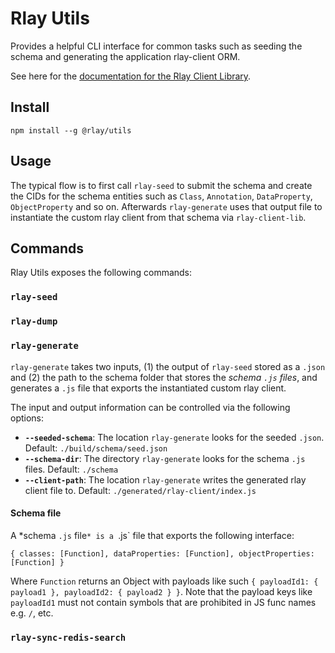 # Rlay Utils

Provides a helpful CLI interface for common tasks such as seeding the schema and generating the application rlay-client ORM.

See here for the [documentation for the Rlay Client Library](./rlay-client-lib).

## Install

```
npm install --g @rlay/utils
```

## Usage

The typical flow is to first call `rlay-seed` to submit the schema and create the CIDs for the schema entities such as `Class`, `Annotation`, `DataProperty`, `ObjectProperty` and so on. Afterwards `rlay-generate` uses that output file to instantiate the custom rlay client from that schema via `rlay-client-lib`.

## Commands

Rlay Utils exposes the following commands:

### `rlay-seed`


### `rlay-dump`


### `rlay-generate`

`rlay-generate` takes two inputs, (1) the output of `rlay-seed` stored as a `.json` and (2) the path to the schema folder that stores the *schema `.js` files*, and generates a `.js` file that exports the instantiated custom rlay client.

The input and output information can be controlled via the following options:

- **`--seeded-schema`**: The location `rlay-generate` looks for the seeded `.json`. Default: `./build/schema/seed.json`
- **`--schema-dir`**: The directory `rlay-generate` looks for the schema `.js` files. Default: `./schema`
- **`--client-path`**: The location `rlay-generate` writes the generated rlay client file to. Default: `./generated/rlay-client/index.js`

#### Schema file

A *schema `.js` file`* is a `.js` file that exports the following interface:

```
{ classes: [Function], dataProperties: [Function], objectProperties: [Function] }
```

Where `Function` returns an Object with payloads like such `{ payloadId1: { payload1 }, payloadId2: { payload2 } }`. Note that the payload keys like `payloadId1` must not contain symbols that are prohibited in JS func names e.g. `/`, etc.

### `rlay-sync-redis-search`
